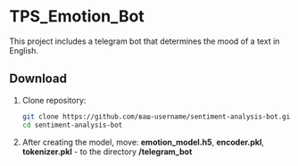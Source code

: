 # TPS_Emotion_Bot

This project includes a telegram bot that determines the mood of a text in English.

## Download

1. Clone repository:
   ```bash
   git clone https://github.com/ваш-username/sentiment-analysis-bot.git
   cd sentiment-analysis-bot
2. After creating the model, move: **emotion_model.h5**, **encoder.pkl**, **tokenizer.pkl** - to the directory **/telegram_bot**
